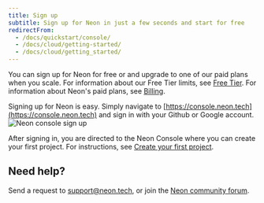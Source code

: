 ```yaml
---
title: Sign up
subtitle: Sign up for Neon in just a few seconds and start for free
redirectFrom:
  - /docs/quickstart/console/
  - /docs/cloud/getting-started/
  - /docs/cloud/getting_started/
---
```


You can sign up for Neon for free or and upgrade to one of our paid plans when you scale. For information about our Free Tier limits, see [Free Tier](/docs/introduction/technical-preview-free-tier). For information about Neon's paid plans, see [Billing](/docs/introduction/billing).

Signing up for Neon is easy. Simply navigate to [https://console.neon.tech](https://console.neon.tech) and sign in with your Github or Google account.
![Neon console sign up](/docs/get-started-with-neon/neon_signin.png)

After signing in, you are directed to the Neon Console where you can create your first project. For instructions, see [Create your first project](/docs/get-started-with-neon/setting-up-a-project).

## Need help?

Send a request to [support@neon.tech](mailto:support@neon.tech), or join the [Neon community forum](https://community.neon.tech/).
